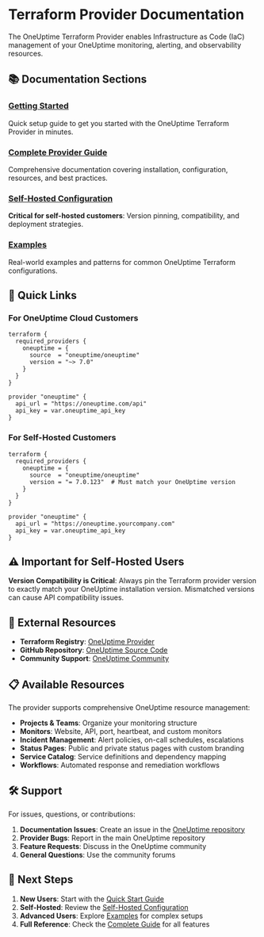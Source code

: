 # Terraform Provider Documentation

The OneUptime Terraform Provider enables Infrastructure as Code (IaC) management of your OneUptime monitoring, alerting, and observability resources.

## 📚 Documentation Sections

### [Getting Started](./quick-start.md)
Quick setup guide to get you started with the OneUptime Terraform Provider in minutes.

### [Complete Provider Guide](./README.md)
Comprehensive documentation covering installation, configuration, resources, and best practices.

### [Self-Hosted Configuration](./self-hosted.md)
**Critical for self-hosted customers**: Version pinning, compatibility, and deployment strategies.

### [Examples](./examples.md)
Real-world examples and patterns for common OneUptime Terraform configurations.

## 🚀 Quick Links

### For OneUptime Cloud Customers
```hcl
terraform {
  required_providers {
    oneuptime = {
      source  = "oneuptime/oneuptime"
      version = "~> 7.0"
    }
  }
}

provider "oneuptime" {
  api_url = "https://oneuptime.com/api"
  api_key = var.oneuptime_api_key
}
```

### For Self-Hosted Customers
```hcl
terraform {
  required_providers {
    oneuptime = {
      source  = "oneuptime/oneuptime"
      version = "= 7.0.123"  # Must match your OneUptime version
    }
  }
}

provider "oneuptime" {
  api_url = "https://oneuptime.yourcompany.com"
  api_key = var.oneuptime_api_key
}
```

## ⚠️ Important for Self-Hosted Users

**Version Compatibility is Critical**: Always pin the Terraform provider version to exactly match your OneUptime installation version. Mismatched versions can cause API compatibility issues.

## 🔗 External Resources

- **Terraform Registry**: [OneUptime Provider](https://registry.terraform.io/providers/oneuptime/oneuptime)
- **GitHub Repository**: [OneUptime Source Code](https://github.com/OneUptime/oneuptime)
- **Community Support**: [OneUptime Community](https://community.oneuptime.com)

## 📋 Available Resources

The provider supports comprehensive OneUptime resource management:

- **Projects & Teams**: Organize your monitoring structure
- **Monitors**: Website, API, port, heartbeat, and custom monitors
- **Incident Management**: Alert policies, on-call schedules, escalations
- **Status Pages**: Public and private status pages with custom branding
- **Service Catalog**: Service definitions and dependency mapping
- **Workflows**: Automated response and remediation workflows

## 🛠️ Support

For issues, questions, or contributions:

1. **Documentation Issues**: Create an issue in the [OneUptime repository](https://github.com/OneUptime/oneuptime/issues)
2. **Provider Bugs**: Report in the main OneUptime repository
3. **Feature Requests**: Discuss in the OneUptime community
4. **General Questions**: Use the community forums

## 🎯 Next Steps

1. **New Users**: Start with the [Quick Start Guide](./quick-start.md)
2. **Self-Hosted**: Review the [Self-Hosted Configuration](./self-hosted.md)
3. **Advanced Users**: Explore [Examples](./examples.md) for complex setups
4. **Full Reference**: Check the [Complete Guide](./README.md) for all features
